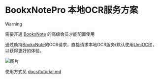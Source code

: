 # BookxNotePro 本地OCR服务方案

> [!warning]
> 需要开通 [BookxNote](https://www.bookxnote.com/) 的高级会员才能配置使用

通过劫持[BookxNote](https://www.bookxnote.com/)的OCR请求，直接请求本地OCR服务(默认使用[UmiOCR](https://github.com/hiroi-sora/Umi-OCR))，以获得更好的体验。

![图片](https://github.com/user-attachments/assets/c32b2c54-f678-4865-b7dc-dda607f09787)

使用方式见 [docs/tutorial.md](docs/tutorial.md)
